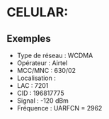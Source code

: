 
# CELULAR:
## Exemples
- Type de réseau : WCDMA
- Opérateur : Airtel
- MCC/MNC : 630/02
- Localisation :
- LAC : 7201
- CID : 196817775
- Signal : -120 dBm
- Fréquence : UARFCN = 2962
